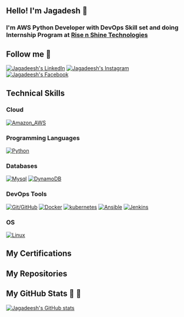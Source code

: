 ## Hello! I'm Jagadesh 👋

### I'm AWS Python Developer with DevOps Skill set and doing Internship Program at [Rise n Shine Technologies](https://risenshinetechnologies.com)

## Follow me :rocket:
[![Jagadeesh's LinkedIn](https://img.shields.io/badge/LinkedIn-0077B5?style=for-the-badge&logo=linkedin&logoColor=white)](https://www.linkedin.com/in/jagadeswar-reddy-puthi/)
[![Jagadeesh's Instagram](https://img.shields.io/badge/Instagram-E4405F?style=for-the-badge&logo=instagram&logoColor=white)]()
[![Jagadeesh's Facebook](https://img.shields.io/badge/Facebook-1877F2?style=for-the-badge&logo=facebook&logoColor=white)]()

## Technical Skills

### Cloud
[![Amazon_AWS](https://img.shields.io/badge/Amazon_AWS-232F3E?style=for-the-badge&logo=amazon-aws&logoColor=white)]()

### Programming Languages

[![Python](https://img.shields.io/badge/Python-3776AB?style=for-the-badge&logo=python&logoColor=white)]()

### Databases
[![Mysql](https://img.shields.io/badge/Mysql-316192?style=for-the-badge&logo=mysql&logoColor=white)]()
[![DynamoDB](https://img.shields.io/badge/DynamoDB-4EA94B?style=for-the-badge&logo=dynamodb&logoColor=white)]()


### DevOps Tools
[![Git/GitHub](https://img.shields.io/badge/Git/GitHub-2CA5E0?style=for-the-badge&logo=git&logoColor=white)]()
[![Docker](https://img.shields.io/badge/Docker-2CA5E0?style=for-the-badge&logo=docker&logoColor=white)]()
[![kubernetes](https://img.shields.io/badge/kubernetes-326ce5.svg?&style=for-the-badge&logo=kubernetes&logoColor=white)]()
[![Ansible](https://img.shields.io/badge/Ansible-000000?style=for-the-badge&logo=ansible&logoColor=white)]()
[![Jenkins](https://img.shields.io/badge/Jenkins-D24939?style=for-the-badge&logo=Jenkins&logoColor=white)]()

### OS
[![Linux](https://img.shields.io/badge/Linux-FCC624?style=for-the-badge&logo=linux&logoColor=black)]()

## My Certifications

## My Repositories

## My GitHub Stats :rocket: :rocket:
[![Jagadeesh's GitHub stats](https://github-readme-stats.vercel.app/api?username=JagadeswarReddyPuthi&theme=vue-dark&show_icons=true)](https://github.com/anuraghazra/github-readme-stats)
